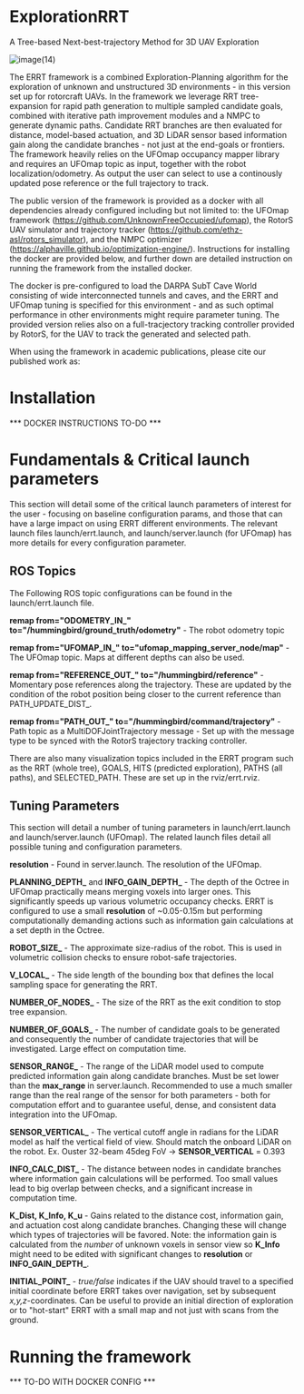 # ExplorationRRT
A Tree-based Next-best-trajectory Method for 3D UAV Exploration

![image(14)](https://github.com/LTU-RAI/ExplorationRRT/assets/49238097/98865471-765b-4a34-9b82-17dca53e53b4)

The ERRT framework is a combined Exploration-Planning algorithm for the exploration of unknown and unstructured 3D environments - in this version set up for rotorcraft UAVs. In the framework we leverage RRT tree-expansion for rapid path generation to multiple sampled candidate goals, combined with iterative path improvement modules and a NMPC to generate dynamic paths. Candidate RRT branches are then evaluated for distance, model-based actuation, and 3D LiDAR sensor based information gain along the candidate branches - not just at the end-goals or frontiers. The framework heavily relies on the UFOmap occupancy mapper library and requires an UFOmap topic as input, together with the robot localization/odometry. As output the user can select to use a continously updated pose reference or the full trajectory to track.  

The public version of the framework is provided as a docker with all dependencies already configured including but not limited to: the UFOmap framework (https://github.com/UnknownFreeOccupied/ufomap), the RotorS UAV simulator and trajectory tracker (https://github.com/ethz-asl/rotors_simulator), and the NMPC optimizer (https://alphaville.github.io/optimization-engine/). Instructions for installing the docker are provided below, and further down are detailed instruction on running the framework from the installed docker. 

The docker is pre-configured to load the DARPA SubT Cave World consisting of wide interconnected tunnels and caves, and the ERRT and UFOmap tuning is specified for this environment - and as such optimal performance in other environments might require parameter tuning. The provided version relies also on a full-tracjectory tracking controller provided by RotorS, for the UAV to track the generated and selected path. 

When using the framework in academic publications, please cite our published work as: 


# Installation 

*** DOCKER INSTRUCTIONS TO-DO ***

# Fundamentals & Critical launch parameters
This section will detail some of the critical launch parameters of interest for the user - focusing on baseline configuration params, and those that can have a large impact on using ERRT different environments. The relevant launch files launch/errt.launch, and launch/server.launch (for UFOmap) has more details for every configuration parameter. 

## ROS Topics

The Following ROS topic configurations can be found in the launch/errt.launch file. 

**remap from="ODOMETRY_IN_" to="/hummingbird/ground_truth/odometry"** - The robot odometry topic 

**remap from="UFOMAP_IN_" to="ufomap_mapping_server_node/map"** - The UFOmap topic. Maps at different depths can also be used.

**remap from="REFERENCE_OUT_" to="/hummingbird/reference"** - Momentary pose references along the trajectory. These are updated by the condition of the robot position being closer to the current reference than PATH_UPDATE_DIST_. 

**remap from="PATH_OUT_" to="/hummingbird/command/trajectory"** - Path topic as a MultiDOFJointTrajectory message - Set up with the message type to be synced with the RotorS trajectory tracking controller.

There are also many visualization topics included in the ERRT program such as the RRT (whole tree), GOALS, HITS (predicted exploration), PATHS (all paths), and SELECTED_PATH. These are set up in the rviz/errt.rviz.

## Tuning Parameters

This section will detail a number of tuning parameters in launch/errt.launch and launch/server.launch (UFOmap). The related launch files detail all possible tuning and configuration parameters. 

**resolution** - Found in server.launch. The resolution of the UFOmap. 

**PLANNING_DEPTH_** and **INFO_GAIN_DEPTH_** - The depth of the Octree in UFOmap practically means merging voxels into larger ones. This significantly speeds up various volumetric occupancy checks. ERRT is configured to use a small **resolution** of ~0.05-0.15m but performing computationally demanding actions such as information gain calculations at a set depth in the Octree. 

**ROBOT_SIZE_** - The approximate size-radius of the robot. This is used in volumetric collision checks to ensure robot-safe trajectories.  

**V_LOCAL_** - The side length of the bounding box that defines the local sampling space for generating the RRT.

**NUMBER_OF_NODES_** - The size of the RRT as the exit condition to stop tree expansion. 

**NUMBER_OF_GOALS_** - The number of candidate goals to be generated and consequently the number of candidate trajectories that will be investigated. Large effect on computation time. 

**SENSOR_RANGE_** - The range of the LiDAR model used to compute predicted information gain along candidate branches. Must be set lower than the **max_range** in server.launch. Recommended to use a much smaller range than the real range of the sensor for both parameters - both for computation effort and to guarantee useful, dense, and consistent data integration into the UFOmap. 

**SENSOR_VERTICAL_** - The vertical cutoff angle in radians for the LiDAR model as half the vertical field of view. Should match the onboard LiDAR on the robot. Ex. Ouster 32-beam 45deg FoV -> **SENSOR_VERTICAL** = 0.393

**INFO_CALC_DIST_** - The distance between nodes in candidate branches where information gain calculations will be performed. Too small values lead to big overlap between checks, and a significant increase in computation time. 

**K_Dist, K_Info, K_u** - Gains related to the distance cost, information gain, and actuation cost along candidate branches. Changing these will change which types of trajectories will be favored. Note: the information gain is calculated from the *number* of unknown voxels in sensor view so **K_Info** might need to be edited with significant changes to **resolution** or **INFO_GAIN_DEPTH_**. 

**INITIAL_POINT_** - *true/false* indicates if the UAV should travel to a specified initial coordinate before ERRT takes over navigation, set by subsequent *x,y,z*-coordinates. Can be useful to provide an initial direction of exploration or to "hot-start" ERRT with a small map and not just with scans from the ground. 

# Running the framework

*** TO-DO WITH DOCKER CONFIG ***
```
